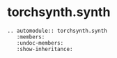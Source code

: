 torchsynth.synth
================

```{eval-rst}
.. automodule:: torchsynth.synth
   :members:
   :undoc-members:
   :show-inheritance:
```
